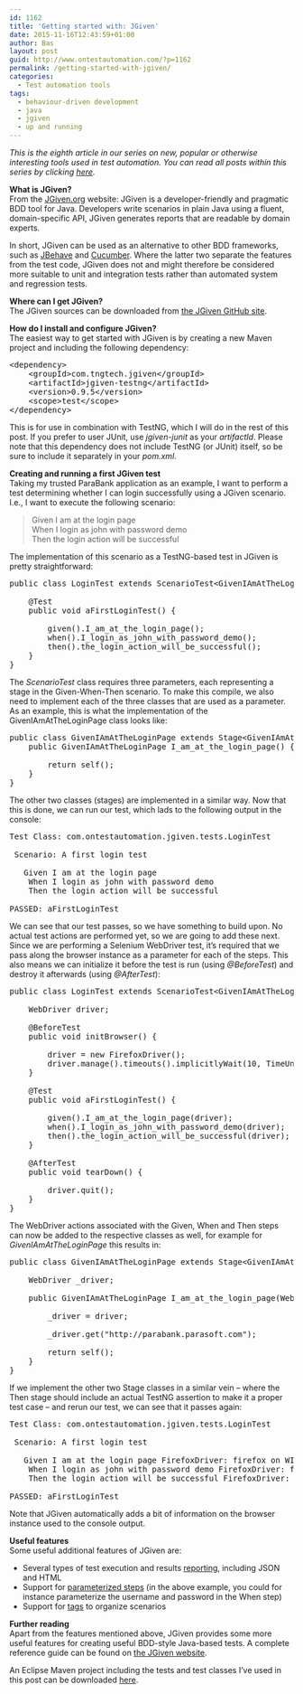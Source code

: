 ```yaml
---
id: 1162
title: 'Getting started with: JGiven'
date: 2015-11-16T12:43:59+01:00
author: Bas
layout: post
guid: http://www.ontestautomation.com/?p=1162
permalink: /getting-started-with-jgiven/
categories:
  - Test automation tools
tags:
  - behaviour-driven development
  - java
  - jgiven
  - up and running
---
```

_This is the eighth article in our series on new, popular or otherwise interesting tools used in test automation. You can read all posts within this series by clicking [here](http://www.ontestautomation.com/tag/up-and-running/)._

**What is JGiven?**  
From the <a href="http://JGiven.org" target="_blank">JGiven.org</a> website: JGiven is a developer-friendly and pragmatic BDD tool for Java. Developers write scenarios in plain Java using a fluent, domain-specific API, JGiven generates reports that are readable by domain experts.

In short, JGiven can be used as an alternative to other BDD frameworks, such as <a href="http://www.ontestautomation.com/up-and-running-with-jbehave/" target="_blank">JBehave</a> and <a href="http://www.ontestautomation.com/writing-bdd-tests-using-selenium-and-cucumber/" target="_blank">Cucumber</a>. Where the latter two separate the features from the test code, JGiven does not and might therefore be considered more suitable to unit and integration tests rather than automated system and regression tests.

**Where can I get JGiven?**  
The JGiven sources can be downloaded from <a href="https://github.com/TNG/JGiven" target="_blank">the JGiven GitHub site</a>.

**How do I install and configure JGiven?**  
The easiest way to get started with JGiven is by creating a new Maven project and including the following dependency:

<pre class="brush: xml; gutter: false">&lt;dependency&gt;
	&lt;groupId&gt;com.tngtech.jgiven&lt;/groupId&gt;
	&lt;artifactId&gt;jgiven-testng&lt;/artifactId&gt;
	&lt;version&gt;0.9.5&lt;/version&gt;
	&lt;scope&gt;test&lt;/scope&gt;
&lt;/dependency&gt;</pre>

This is for use in combination with TestNG, which I will do in the rest of this post. If you prefer to user JUnit, use _jgiven-junit_ as your _artifactId_. Please note that this dependency does not include TestNG (or JUnit) itself, so be sure to include it separately in your _pom.xml_.

**Creating and running a first JGiven test**  
Taking my trusted ParaBank application as an example, I want to perform a test determining whether I can login successfully using a JGiven scenario. I.e., I want to execute the following scenario:

> Given I am at the login page  
> When I login as john with password demo  
> Then the login action will be successful

The implementation of this scenario as a TestNG-based test in JGiven is pretty straightforward:

<pre class="brush: java; gutter: false">public class LoginTest extends ScenarioTest&lt;GivenIAmAtTheLoginPage, WhenILoginAsJohnWithPasswordDemo, ThenTheLoginActionWillBeSuccessful&gt; {
	
	@Test
	public void aFirstLoginTest() {
		
		given().I_am_at_the_login_page();
		when().I_login_as_john_with_password_demo();
		then().the_login_action_will_be_successful();
	}
}</pre>

The _ScenarioTest_ class requires three parameters, each representing a stage in the Given-When-Then scenario. To make this compile, we also need to implement each of the three classes that are used as a parameter. As an example, this is what the implementation of the GivenIAmAtTheLoginPage class looks like:

<pre class="brush: java; gutter: false">public class GivenIAmAtTheLoginPage extends Stage&lt;GivenIAmAtTheLoginPage&gt;{
	public GivenIAmAtTheLoginPage I_am_at_the_login_page() {
		
		return self();
	}
}</pre>

The other two classes (stages) are implemented in a similar way. Now that this is done, we can run our test, which lads to the following output in the console:

<pre>Test Class: com.ontestautomation.jgiven.tests.LoginTest

 Scenario: A first login test

   Given I am at the login page
    When I login as john with password demo
    Then the login action will be successful

PASSED: aFirstLoginTest</pre>

We can see that our test passes, so we have something to build upon. No actual test actions are performed yet, so we are going to add these next. Since we are performing a Selenium WebDriver test, it&#8217;s required that we pass along the browser instance as a parameter for each of the steps. This also means we can initialize it before the test is run (using _@BeforeTest_) and destroy it afterwards (using _@AfterTest_):

<pre class="brush: java; gutter: false">public class LoginTest extends ScenarioTest&lt;GivenIAmAtTheLoginPage, WhenILoginAsJohnWithPasswordDemo, ThenTheLoginActionWillBeSuccessful&gt; {
	
	WebDriver driver;
	
	@BeforeTest
	public void initBrowser() {

		driver = new FirefoxDriver();
		driver.manage().timeouts().implicitlyWait(10, TimeUnit.SECONDS);
	}
	
	@Test
	public void aFirstLoginTest() {
		
		given().I_am_at_the_login_page(driver);
		when().I_login_as_john_with_password_demo(driver);
		then().the_login_action_will_be_successful(driver);
	}
	
	@AfterTest
	public void tearDown() {
		
		driver.quit();
	}
}</pre>

The WebDriver actions associated with the Given, When and Then steps can now be added to the respective classes as well, for example for _GivenIAmAtTheLoginPage_ this results in:

<pre class="brush: java; gutter: false">public class GivenIAmAtTheLoginPage extends Stage&lt;GivenIAmAtTheLoginPage&gt;{
	
	WebDriver _driver;
	
	public GivenIAmAtTheLoginPage I_am_at_the_login_page(WebDriver driver) {
		
		_driver = driver;
		
		_driver.get("http://parabank.parasoft.com");
		
		return self();
	}
}</pre>

If we implement the other two Stage classes in a similar vein &#8211; where the Then stage should include an actual TestNG assertion to make it a proper test case &#8211; and rerun our test, we can see that it passes again:

<pre>Test Class: com.ontestautomation.jgiven.tests.LoginTest

 Scenario: A first login test

   Given I am at the login page FirefoxDriver: firefox on WINDOWS (6bccf261-5ce0-4378-8118-b545b6c82eca)
    When I login as john with password demo FirefoxDriver: firefox on WINDOWS (6bccf261-5ce0-4378-8118-b545b6c82eca)
    Then the login action will be successful FirefoxDriver: firefox on WINDOWS (6bccf261-5ce0-4378-8118-b545b6c82eca)

PASSED: aFirstLoginTest</pre>

Note that JGiven automatically adds a bit of information on the browser instance used to the console output.

**Useful features**  
Some useful additional features of JGiven are:

  * Several types of test execution and results <a href="http://jgiven.org/docs/reportgeneration/" target="_blank">reporting</a>, including JSON and HTML
  * Support for <a href="http://jgiven.org/docs/parameterizedsteps/" target="_blank">parameterized steps</a> (in the above example, you could for instance parameterize the username and password in the When step)
  * Support for <a href="http://jgiven.org/docs/tags/" target="_blank">tags</a> to organize scenarios

**Further reading**  
Apart from the features mentioned above, JGiven provides some more useful features for creating useful BDD-style Java-based tests. A complete reference guide can be found on <a href="http://jgiven.org/docs/" target="_blank">the JGiven website</a>.

An Eclipse Maven project including the tests and test classes I&#8217;ve used in this post can be downloaded [here](http://www.ontestautomation.com/files/JGiven.zip).